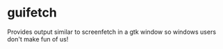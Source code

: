 # guifetch
Provides output similar to screenfetch in a gtk window so windows users don't make fun of us!
